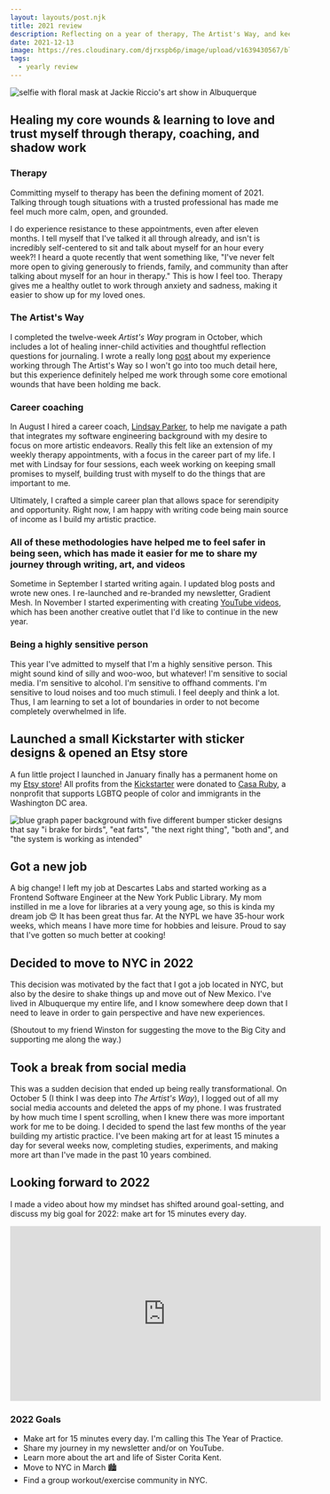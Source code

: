 ```yaml
---
layout: layouts/post.njk
title: 2021 review
description: Reflecting on a year of therapy, The Artist's Way, and keeping promises to myself
date: 2021-12-13
image: https://res.cloudinary.com/djrxspb6p/image/upload/v1639430567/blog/2021_review/2021_review_artist_date_lgyj9i.jpg
tags:
  - yearly review
---
```


![selfie with floral mask at Jackie Riccio's art show in Albuquerque](https://res.cloudinary.com/djrxspb6p/image/upload/v1639430567/blog/2021_review/2021_review_artist_date_lgyj9i.jpg)

## Healing my core wounds & learning to love and trust myself through therapy, coaching, and shadow work

### Therapy

Committing myself to therapy has been the defining moment of 2021. Talking through tough situations with a trusted professional has made me feel much more calm, open, and grounded.

I do experience resistance to these appointments, even after eleven months. I tell myself that I've talked it all through already, and isn't is incredibly self-centered to sit and talk about myself for an hour every week?! I heard a quote recently that went something like, "I've never felt more open to giving generously to friends, family, and community than after talking about myself for an hour in therapy." This is how I feel too. Therapy gives me a healthy outlet to work through anxiety and sadness, making it easier to show up for my loved ones.

### The Artist's Way

I completed the twelve-week _Artist's Way_ program in October, which includes a lot of healing inner-child activities and thoughtful reflection questions for journaling. I wrote a really long [post](/posts/artists-way/) about my experience working through The Artist's Way so I won't go into too much detail here, but this experience definitely helped me work through some core emotional wounds that have been holding me back.

### Career coaching

In August I hired a career coach, [Lindsay Parker](https://www.paradoxtalent.com/), to help me navigate a path that integrates my software engineering background with my desire to focus on more artistic endeavors. Really this felt like an extension of my weekly therapy appointments, with a focus in the career part of my life. I met with Lindsay for four sessions, each week working on keeping small promises to myself, building trust with myself to do the things that are important to me.

Ultimately, I crafted a simple career plan that allows space for serendipity and opportunity. Right now, I am happy with writing code being main source of income as I build my artistic practice.

### All of these methodologies have helped me to feel safer in being seen, which has made it easier for me to share my journey through writing, art, and videos

Sometime in September I started writing again. I updated blog posts and wrote new ones. I re-launched and re-branded my newsletter, Gradient Mesh. In November I started experimenting with creating [YouTube videos](https://www.youtube.com/channel/UCbcCvBx9JnqcR7CRaozgg-A), which has been another creative outlet that I'd like to continue in the new year.

### Being a highly sensitive person

This year I've admitted to myself that I'm a highly sensitive person. This might sound kind of silly and woo-woo, but whatever! I'm sensitive to social media. I'm sensitive to alcohol. I'm sensitive to offhand comments. I'm sensitive to loud noises and too much stimuli. I feel deeply and think a lot. Thus, I am learning to set a lot of boundaries in order to not become completely overwhelmed in life.

## Launched a small Kickstarter with sticker designs & opened an Etsy store

A fun little project I launched in January finally has a permanent home on my [Etsy store](https://www.etsy.com/shop/samandrewsmakes)! All profits from the [Kickstarter](https://www.kickstarter.com/projects/samanthaandrews/make100-bumper-stickers-for-birdwatchers-and-existentialists) were donated to [Casa Ruby](https://casaruby.org/), a nonprofit that supports LGBTQ people of color and immigrants in the Washington DC area.

![blue graph paper background with five different bumper sticker designs that say "i brake for birds", "eat farts", "the next right thing", "both and", and "the system is working as intended"](https://res.cloudinary.com/djrxspb6p/image/upload/v1639430570/blog/2021_review/kickstarter_bumper_stickers_lxs59n.png)

## Got a new job

A big change! I left my job at Descartes Labs and started working as a Frontend Software Engineer at the New York Public Library. My mom instilled in me a love for libraries at a very young age, so this is kinda my dream job 😍 It has been great thus far. At the NYPL we have 35-hour work weeks, which means I have more time for hobbies and leisure. Proud to say that I've gotten so much better at cooking!

## Decided to move to NYC in 2022

This decision was motivated by the fact that I got a job located in NYC, but also by the desire to shake things up and move out of New Mexico. I've lived in Albuquerque my entire life, and I know somewhere deep down that I need to leave in order to gain perspective and have new experiences.

(Shoutout to my friend Winston for suggesting the move to the Big City and supporting me along the way.)

## Took a break from social media

This was a sudden decision that ended up being really transformational. On October 5 (I think I was deep into _The Artist's Way_), I logged out of all my social media accounts and deleted the apps of my phone. I was frustrated by how much time I spent scrolling, when I knew there was more important work for me to be doing. I decided to spend the last few months of the year building my artistic practice. I've been making art for at least 15 minutes a day for several weeks now, completing studies, experiments, and making more art than I've made in the past 10 years combined.

## Looking forward to 2022

I made a video about how my mindset has shifted around goal-setting, and discuss my big goal for 2022: make art for 15 minutes every day.

<div class="video-container">
  <iframe width="560" height="315" src="https://www.youtube.com/embed/QK1yWN6IDLg" title="YouTube video player" frameborder="0" allow="accelerometer; autoplay; clipboard-write; encrypted-media; gyroscope; picture-in-picture" allowfullscreen></iframe>
</div>

### 2022 Goals

- Make art for 15 minutes every day. I'm calling this The Year of Practice.
- Share my journey in my newsletter and/or on YouTube.
- Learn more about the art and life of Sister Corita Kent.
- Move to NYC in March 🏙
- Find a group workout/exercise community in NYC.
